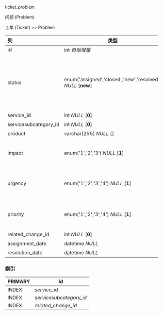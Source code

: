 ticket_problem

问题 (Problem)

工单 (Ticket) >> Problem



| 列                    | 类型                                                        | 注释                                                         |
| :-------------------- | ----------------------------------------------------------- | ------------------------------------------------------------ |
| id                    | int *自动增量*                                              | 自增ID                                                       |
| status                | enum('assigned','closed','new','resolved') *NULL* [**new**] | 状态，已分配 (assigned), 已关闭 (closed), 新建 (new), 已解决 (resolved) |
| service_id            | int *NULL* [**0**]                                          | 服务ID                                                       |
| servicesubcategory_id | int *NULL* [**0**]                                          | 子服务ID                                                     |
| product               | varchar(255) *NULL* []                                      | 产品                                                         |
| impact                | enum('1','2','3') *NULL* [**1**]                            | 影响范围，部门 (1), 服务 (2), 个体 (3)                       |
| urgency               | enum('1','2','3','4') *NULL* [**1**]                        | 紧急度，非常高 (1), 高 (2), 中 (3), 低 (4)                   |
| priority              | enum('1','2','3','4') *NULL* [**1**]                        | 优先级，非常高 (1), 高 (2), 中 (3), 低 (4)                   |
| related_change_id     | int *NULL* [**0**]                                          | 相关变更                                                     |
| assignment_date       | datetime *NULL*                                             | 分配日期                                                     |
| resolution_date       | datetime *NULL*                                             | 解决日期                                                     |

### 索引

| PRIMARY | *id*                    |
| :------ | ----------------------- |
| INDEX   | *service_id*            |
| INDEX   | *servicesubcategory_id* |
| INDEX   | *related_change_id*     |
